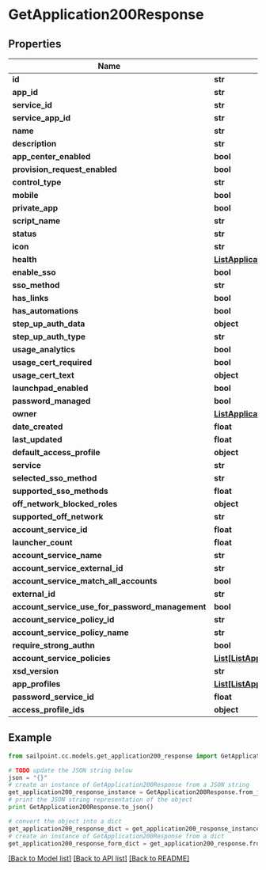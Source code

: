 # GetApplication200Response


## Properties
Name | Type | Description | Notes
------------ | ------------- | ------------- | -------------
**id** | **str** |  | [optional] 
**app_id** | **str** |  | [optional] 
**service_id** | **str** |  | [optional] 
**service_app_id** | **str** |  | [optional] 
**name** | **str** |  | [optional] 
**description** | **str** |  | [optional] 
**app_center_enabled** | **bool** |  | [optional] 
**provision_request_enabled** | **bool** |  | [optional] 
**control_type** | **str** |  | [optional] 
**mobile** | **bool** |  | [optional] 
**private_app** | **bool** |  | [optional] 
**script_name** | **str** |  | [optional] 
**status** | **str** |  | [optional] 
**icon** | **str** |  | [optional] 
**health** | [**ListApplications200ResponseInnerHealth**](ListApplications200ResponseInnerHealth.md) |  | [optional] 
**enable_sso** | **bool** |  | [optional] 
**sso_method** | **str** |  | [optional] 
**has_links** | **bool** |  | [optional] 
**has_automations** | **bool** |  | [optional] 
**step_up_auth_data** | **object** |  | [optional] 
**step_up_auth_type** | **str** |  | [optional] 
**usage_analytics** | **bool** |  | [optional] 
**usage_cert_required** | **bool** |  | [optional] 
**usage_cert_text** | **object** |  | [optional] 
**launchpad_enabled** | **bool** |  | [optional] 
**password_managed** | **bool** |  | [optional] 
**owner** | [**ListApplications200ResponseInnerOwner**](ListApplications200ResponseInnerOwner.md) |  | [optional] 
**date_created** | **float** |  | [optional] 
**last_updated** | **float** |  | [optional] 
**default_access_profile** | **object** |  | [optional] 
**service** | **str** |  | [optional] 
**selected_sso_method** | **str** |  | [optional] 
**supported_sso_methods** | **float** |  | [optional] 
**off_network_blocked_roles** | **object** |  | [optional] 
**supported_off_network** | **str** |  | [optional] 
**account_service_id** | **float** |  | [optional] 
**launcher_count** | **float** |  | [optional] 
**account_service_name** | **str** |  | [optional] 
**account_service_external_id** | **str** |  | [optional] 
**account_service_match_all_accounts** | **bool** |  | [optional] 
**external_id** | **str** |  | [optional] 
**account_service_use_for_password_management** | **bool** |  | [optional] 
**account_service_policy_id** | **str** |  | [optional] 
**account_service_policy_name** | **str** |  | [optional] 
**require_strong_authn** | **bool** |  | [optional] 
**account_service_policies** | [**List[ListApplications200ResponseInnerAccountServicePoliciesInner]**](ListApplications200ResponseInnerAccountServicePoliciesInner.md) |  | [optional] 
**xsd_version** | **str** |  | [optional] 
**app_profiles** | [**List[ListApplications200ResponseInnerAppProfilesInner]**](ListApplications200ResponseInnerAppProfilesInner.md) |  | [optional] 
**password_service_id** | **float** |  | [optional] 
**access_profile_ids** | **object** |  | [optional] 

## Example

```python
from sailpoint.cc.models.get_application200_response import GetApplication200Response

# TODO update the JSON string below
json = "{}"
# create an instance of GetApplication200Response from a JSON string
get_application200_response_instance = GetApplication200Response.from_json(json)
# print the JSON string representation of the object
print GetApplication200Response.to_json()

# convert the object into a dict
get_application200_response_dict = get_application200_response_instance.to_dict()
# create an instance of GetApplication200Response from a dict
get_application200_response_form_dict = get_application200_response.from_dict(get_application200_response_dict)
```
[[Back to Model list]](../README.md#documentation-for-models) [[Back to API list]](../README.md#documentation-for-api-endpoints) [[Back to README]](../README.md)


